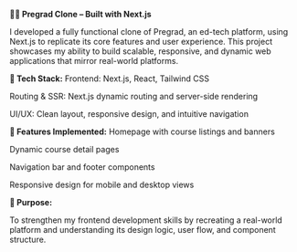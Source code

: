 **🧑‍🎓 Pregrad Clone – Built with Next.js**

I developed a fully functional clone of Pregrad, an ed-tech platform, using Next.js to replicate its core features and user experience. This project showcases my ability to build scalable, responsive, and dynamic web applications that mirror real-world platforms.

**🔧 Tech Stack:**
Frontend: Next.js, React, Tailwind CSS

Routing & SSR: Next.js dynamic routing and server-side rendering

UI/UX: Clean layout, responsive design, and intuitive navigation

**📌 Features Implemented:**
Homepage with course listings and banners

Dynamic course detail pages

Navigation bar and footer components

Responsive design for mobile and desktop views

**🎯 Purpose:**

To strengthen my frontend development skills by recreating a real-world platform and understanding its design logic, user flow, and component structure.

